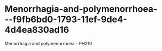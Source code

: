 # Menorrhagia-and-polymenorrhoea---f9fb6bd0-1793-11ef-9de4-4d4ea830ad16
Menorrhagia and polymenorrhoea - PH210
